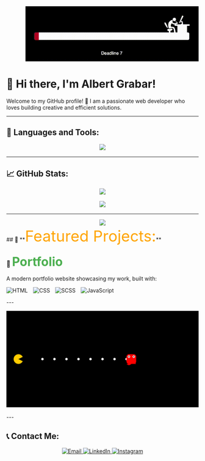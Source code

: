 <div align="center" style="margin-left: 50px;">
  <img src="Deadline.gif" alt="Demo">
</div>

# 👋 Hi there, I'm **Albert Grabar**!  
Welcome to my GitHub profile! 🚀 I am a passionate web developer who loves building creative and efficient solutions.

---

## 🔧 **Languages and Tools:**
<p align="center">
  <img src="https://skillicons.dev/icons?i=js,react,nodejs,html,css,scss,figma,bootstrap,php" />
</p>

---

## 📈 **GitHub Stats:**
<p align="center">
  <img src="https://github-readme-stats.vercel.app/api?username=Grabar001&show_icons=true&theme=radical&hide=prs,issues" />
</p>

<p align="center">
  <img src="https://github-readme-stats.vercel.app/api/top-langs/?username=Grabar001&layout=compact&theme=radical" />
</p>

---

<div id="header" align="center">
  <img src="h[ttps://media.giphy.com/media/M9gbBd9nbDrOTu1Mqx/giphy.gif](https://media2.giphy.com/media/v1.Y2lkPTc5MGI3NjExa2xrano3ZGFoZ2lyOTljcm5lcHN4ZjVmd2NtYnkzMGlhdHJodjQ4OSZlcD12MV9pbnRlcm5hbF9naWZfYnlfaWQmY3Q9cw/gjrYDwbjnK8x36xZIO/giphy.gif)" width="100"/>
</div>
## 🌟 **<span style="font-size: 2.5rem; color: #FFA500;">Featured Projects:</span>**

### 🎨 <a href="https://grabar001.github.io/Portfolio/" style="font-size: 2rem; color: #4CAF50; text-decoration: none;">Portfolio</a>
A modern portfolio website showcasing my work, built with:
<p>
  <img src="https://skillicons.dev/icons?i=html" alt="HTML" title="HTML" width="40px" style="margin-right: 10px;">
  <img src="https://skillicons.dev/icons?i=css" alt="CSS" title="CSS" width="40px" style="margin-right: 10px;">
  <img src="https://skillicons.dev/icons?i=sass" alt="SCSS" title="SCSS" width="40px" style="margin-right: 10px;">
  <img src="https://skillicons.dev/icons?i=javascript" alt="JavaScript" title="JavaScript" width="40px">
</p>
---
<p align="center">
  <img src="./animation.svg" alt="Classic Pac-Man Animation" />
</p>
---

## 📞 **Contact Me:**
<p align="center">
  <a href="mailto:grabarfamyli@gmail.com">
    <img src="https://img.shields.io/badge/Email-D14836?style=for-the-badge&logo=gmail&logoColor=white" alt="Email">
  </a>
  <a href="https://linkedin.com/in/albert-grabar">
    <img src="https://img.shields.io/badge/LinkedIn-0077B5?style=for-the-badge&logo=linkedin&logoColor=white" alt="LinkedIn">
  </a>
  <a href="https://www.instagram.com/albert_grabar/">
    <img src="https://img.shields.io/badge/Instagram-E4405F?style=for-the-badge&logo=instagram&logoColor=white" alt="Instagram">
  </a>
</p>
